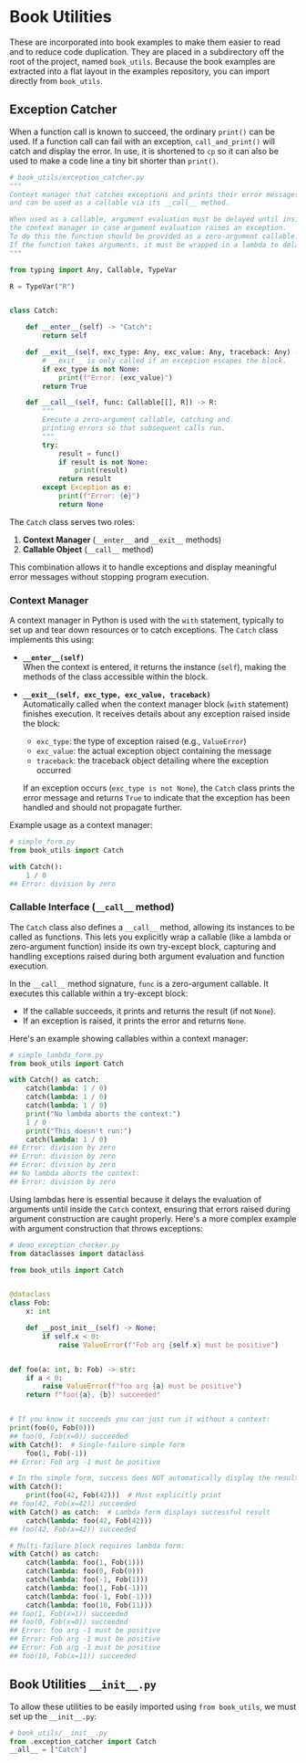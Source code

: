 # Book Utilities

These are incorporated into book examples to make them easier to read and to reduce code duplication.
They are placed in a subdirectory off the root of the project, named `book_utils`.
Because the book examples are extracted into a flat layout in the examples repository, you can import directly from `book_utils`.

## Exception Catcher

When a function call is known to succeed, the ordinary `print()` can be used.
If a function call can fail with an exception, `call_and_print()` will catch and display the error.
In use, it is shortened to `cp` so it can also be used to make a code line a tiny bit shorter than `print()`.

```python
# book_utils/exception_catcher.py
"""
Context manager that catches exceptions and prints their error messages,
and can be used as a callable via its __call__ method.

When used as a callable, argument evaluation must be delayed until inside
the context manager in case argument evaluation raises an exception.
To do this the function should be provided as a zero-argument callable.
If the function takes arguments, it must be wrapped in a lambda to delay evaluation.
"""

from typing import Any, Callable, TypeVar

R = TypeVar("R")


class Catch:

    def __enter__(self) -> "Catch":
        return self

    def __exit__(self, exc_type: Any, exc_value: Any, traceback: Any) -> bool:
        # __exit__ is only called if an exception escapes the block.
        if exc_type is not None:
            print(f"Error: {exc_value}")
        return True

    def __call__(self, func: Callable[[], R]) -> R:
        """
        Execute a zero-argument callable, catching and
        printing errors so that subsequent calls run.
        """
        try:
            result = func()
            if result is not None:
                print(result)
            return result
        except Exception as e:
            print(f"Error: {e}")
            return None
```

The `Catch` class serves two roles:

1. **Context Manager** (`__enter__` and `__exit__` methods)
2. **Callable Object** (`__call__` method)

This combination allows it to handle exceptions and display meaningful error messages without stopping program execution.

### Context Manager

A context manager in Python is used with the `with` statement, typically to set up and tear down resources or to catch exceptions.
The `Catch` class implements this using:

- **`__enter__(self)`**  
  When the context is entered, it returns the instance (`self`), making the methods of the class accessible within the block.

- **`__exit__(self, exc_type, exc_value, traceback)`**  
  Automatically called when the context manager block (`with` statement) finishes execution.
  It receives details about any exception raised inside the block:

  - `exc_type`: the type of exception raised (e.g., `ValueError`)
  - `exc_value`: the actual exception object containing the message
  - `traceback`: the traceback object detailing where the exception occurred

  If an exception occurs (`exc_type is not None`), the `Catch` class prints the error message and returns `True` to indicate that the exception has been handled and should not propagate further.

Example usage as a context manager:

```python
# simple_form.py
from book_utils import Catch

with Catch():
    1 / 0
## Error: division by zero
```

### Callable Interface (`__call__` method)

The `Catch` class also defines a `__call__` method, allowing its instances to be called as functions.
This lets you explicitly wrap a callable (like a lambda or zero-argument function) inside its own try-except block, capturing and handling exceptions raised during both argument evaluation and function execution.

In the `__call__` method signature, `func` is a zero-argument callable.
It executes this callable within a try-except block:

- If the callable succeeds, it prints and returns the result (if not `None`).
- If an exception is raised, it prints the error and returns `None`.

Here's an example showing callables within a context manager:

```python
# simple_lambda_form.py
from book_utils import Catch

with Catch() as catch:
    catch(lambda: 1 / 0)
    catch(lambda: 1 / 0)
    catch(lambda: 1 / 0)
    print("No lambda aborts the context:")
    1 / 0
    print("This doesn't run:")
    catch(lambda: 1 / 0)
## Error: division by zero
## Error: division by zero
## Error: division by zero
## No lambda aborts the context:
## Error: division by zero
```

Using lambdas here is essential because it delays the evaluation of arguments until inside the `Catch` context, ensuring that errors raised during argument construction are caught properly.
Here's a more complex example with argument construction that throws exceptions:

```python
# demo_exception_checker.py
from dataclasses import dataclass

from book_utils import Catch


@dataclass
class Fob:
    x: int

    def __post_init__(self) -> None:
        if self.x < 0:
            raise ValueError(f"Fob arg {self.x} must be positive")


def foo(a: int, b: Fob) -> str:
    if a < 0:
        raise ValueError(f"foo arg {a} must be positive")
    return f"foo({a}, {b}) succeeded"


# If you know it succeeds you can just run it without a context:
print(foo(0, Fob(0)))
## foo(0, Fob(x=0)) succeeded
with Catch():  # Single-failure simple form
    foo(1, Fob(-1))
## Error: Fob arg -1 must be positive

# In the simple form, success does NOT automatically display the result:
with Catch():
    print(foo(42, Fob(42)))  # Must explicitly print
## foo(42, Fob(x=42)) succeeded
with Catch() as catch:  # Lambda form displays successful result
    catch(lambda: foo(42, Fob(42)))
## foo(42, Fob(x=42)) succeeded

# Multi-failure block requires lambda form:
with Catch() as catch:
    catch(lambda: foo(1, Fob(1)))
    catch(lambda: foo(0, Fob(0)))
    catch(lambda: foo(-1, Fob(1)))
    catch(lambda: foo(1, Fob(-1)))
    catch(lambda: foo(-1, Fob(-1)))
    catch(lambda: foo(10, Fob(11)))
## foo(1, Fob(x=1)) succeeded
## foo(0, Fob(x=0)) succeeded
## Error: foo arg -1 must be positive
## Error: Fob arg -1 must be positive
## Error: Fob arg -1 must be positive
## foo(10, Fob(x=11)) succeeded
```

## Book Utilities `__init__.py`

To allow these utilities to be easily imported using `from book_utils`, we must set up the `__init__.py`:

```python
# book_utils/__init__.py
from .exception_catcher import Catch
__all__ = ["Catch"]
```
